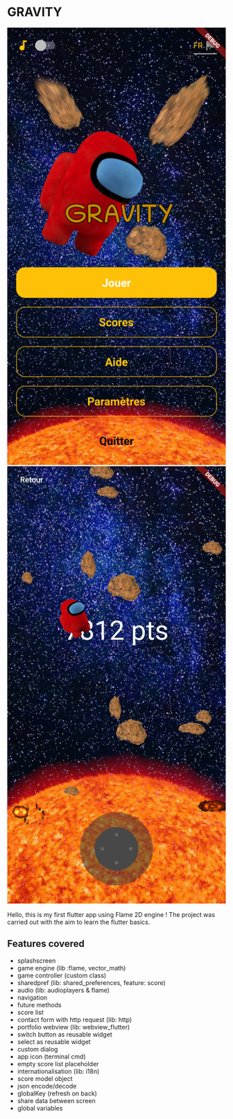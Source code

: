 # GRAVITY

![Unicode game screenshot](screenshots/1.png)
![Unicode game screenshot](screenshots/2.png)

Hello, this is my first flutter app using Flame 2D engine ! The project was carried out with the aim to learn the flutter basics.


##  Features covered
- splashscreen
- game engine (lib :flame, vector_math)
- game controller (custom class)
- sharedpref (lib: shared_preferences, feature: score)
- audio (lib: audioplayers & flame)
- navigation
- future methods
- score list
- contact form with http request (lib: http)
- portfolio webview (lib: webview_flutter)
- switch button as reusable widget
- select as reusable widget
- custom dialog
- app icon (terminal cmd)
- empty score list placeholder
- internationalisation (lib: i18n)
- score model object
- json encode/decode
- globalKey (refresh on back) 
- share data between screen
- global variables 
